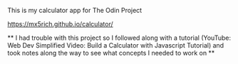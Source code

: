 This is my calculator app for The Odin Project

 https://mx5rich.github.io/calculator/

** I had trouble with this project so I followed along with a tutorial (YouTube: Web Dev Simplified  Video: Build a Calculator with Javascript Tutorial) and took notes along the way to see what concepts I needed to work on **